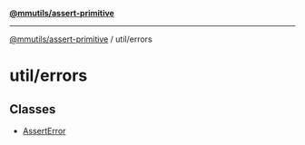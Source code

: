 [**@mmutils/assert-primitive**](../../README.md)

***

[@mmutils/assert-primitive](../../modules.md) / util/errors

# util/errors

## Classes

- [AssertError](classes/AssertError.md)
